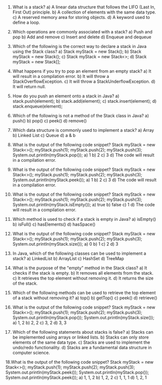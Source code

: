 1. What is a stack?
   a) A linear data structure that follows the LIFO (Last In, First Out) principle.
   b) A collection of elements with the same data type.
   c) A reserved memory area for storing objects.
   d) A keyword used to define a loop.

2. Which operations are commonly associated with a stack?
   a) Push and pop
   b) Add and remove
   c) Insert and delete
   d) Enqueue and dequeue

3. Which of the following is the correct way to declare a stack in Java using the Stack class?
   a) Stack myStack = new Stack();
   b) Stack myStack = new Stack<Stack>();
   c) Stack myStack = new Stack<>;
   d) Stack myStack = new Stack[];


4. What happens if you try to pop an element from an empty stack?
   a) It will result in a compilation error.
   b) It will throw a StackOverflowException.
   c) It will throw a StackUnderflowException.
   d) It will return null.


5. How do you push an element onto a stack in Java?
   a) stack.push(element);
   b) stack.add(element);
   c) stack.insert(element);
   d) stack.enqueue(element);

6. Which of the following is not a method of the Stack class in Java?
   a) push()
   b) pop()
   c) peek()
   d) remove()

7. Which data structure is commonly used to implement a stack?
   a) Array
   b) Linked List
   c) Queue
   d) a & b


8. What is the output of the following code snippet?
    Stack<Integer> myStack = new Stack<>();
    myStack.push(1);
    myStack.push(2);
    myStack.push(3);
    System.out.println(myStack.pop());
    a) 1
    b) 2
    c) 3
    d) The code will result in a compilation error.

9. What is the output of the following code snippet?
    Stack<Integer> myStack = new Stack<>();
    myStack.push(1);
    myStack.push(2);
    myStack.push(3);
    System.out.println(myStack.peek());
    a) 1
    b) 2
    c) 3
    d) The code will result in a compilation error.

10. What is the output of the following code snippet?
    Stack<Integer> myStack = new Stack<>();
    myStack.push(1);
    myStack.push(2);
    myStack.push(3);
    System.out.println(myStack.isEmpty());
    a) true
    b) false
    c) 1
    d) The code will result in a compilation error.


11. Which method is used to check if a stack is empty in Java?
    a) isEmpty()
    b) isFull()
    c) hasElements()
    d) hasSpace()


12. What is the output of the following code snippet?
    Stack<Integer> myStack = new Stack<>();
    myStack.push(1);
    myStack.push(2);
    myStack.push(3);
    System.out.println(myStack.size());
    a) 0
    b) 1
    c) 2
    d) 3


13. In Java, which of the following classes can be used to implement a stack?
    a) LinkedList
    b) ArrayList
    c) HashSet
    d) TreeMap



14. What is the purpose of the "empty" method in the Stack class?
    a) It checks if the stack is empty.
    b) It removes all elements from the stack.
    c) It retrieves the top element without removing it.
    d) It returns the size of the stack.


15. Which of the following methods can be used to retrieve the top element of a stack without removing it?
a) top()
b) getTop()
c) peek()
d) retrieve()


16. What is the output of the following code snippet?
Stack<Integer> myStack = new Stack<>();
myStack.push(1);
myStack.push(2);
myStack.push(3);
System.out.println(myStack.pop());
System.out.println(myStack.size());
a) 1, 2
b) 2, 2
c) 3, 2
d) 3, 3


17. Which of the following statements about stacks is false?
a) Stacks can be implemented using arrays or linked lists.
b) Stacks can only store elements of the same data type.
c) Stacks are used to implement the undo/redo functionality.
d) Stacks are a fundamental data structure in computer science.



18.What is the output of the following code snippet?
Stack<Integer> myStack = new Stack<>();
myStack.push(1);
myStack.push(2);
myStack.push(3);
System.out.println(myStack.peek());
System.out.println(myStack.pop());
System.out.println(myStack.peek());
a) 1, 1, 2
b) 1, 2, 2
c) 1, 1, 1
d) 1, 2, 1


